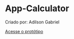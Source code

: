 # App-Calculator

Criado por: Adilson Gabriel

[Acesse o protótipo](https://app-calculator.vercel.app/)

